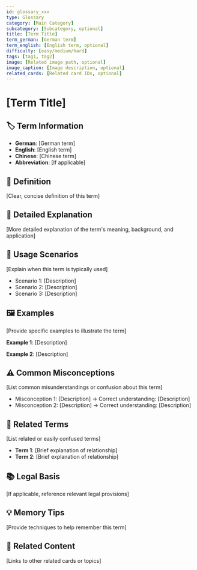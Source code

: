 ```yaml
---
id: glossary_xxx
type: Glossary
category: [Main Category]
subcategory: [Subcategory, optional]
title: [Term Title]
term_german: [German term]
term_english: [English term, optional]
difficulty: [easy/medium/hard]
tags: [tag1, tag2]
image: [Related image path, optional]
image_caption: [Image description, optional]
related_cards: [Related card IDs, optional]
---
```


# [Term Title]

## 🏷️ Term Information

- **German**: [German term]
- **English**: [English term]
- **Chinese**: [Chinese term]
- **Abbreviation**: [If applicable]

## 📖 Definition

[Clear, concise definition of this term]

## 🎯 Detailed Explanation

[More detailed explanation of the term's meaning, background, and application]

## 📝 Usage Scenarios

[Explain when this term is typically used]

- Scenario 1: [Description]
- Scenario 2: [Description]
- Scenario 3: [Description]

## 🖼️ Examples

[Provide specific examples to illustrate the term]

**Example 1**: [Description]

**Example 2**: [Description]

## ⚠️ Common Misconceptions

[List common misunderstandings or confusion about this term]

- Misconception 1: [Description] → Correct understanding: [Description]
- Misconception 2: [Description] → Correct understanding: [Description]

## 🔄 Related Terms

[List related or easily confused terms]

- **Term 1**: [Brief explanation of relationship]
- **Term 2**: [Brief explanation of relationship]

## 📚 Legal Basis

[If applicable, reference relevant legal provisions]

## 💡 Memory Tips

[Provide techniques to help remember this term]

## 🔗 Related Content

[Links to other related cards or topics]
